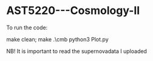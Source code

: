 # AST5220---Cosmology-II


To run the code:

make clean; make
.\cmb
python3 Plot.py

NB! It is important to read the supernovadata I uploaded 
